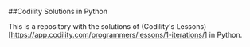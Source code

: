##Codility Solutions in Python

This is a repository with the solutions of (Codility's Lessons)[https://app.codility.com/programmers/lessons/1-iterations/] in Python.

